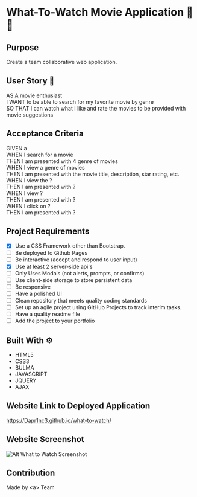 # What-To-Watch Movie Application 🎥🍿

## Purpose 
Create a team collaborative web application.

## User Story 📃
AS A movie enthusiast<br/>
I WANT to be able to search for my favorite movie by genre<br/>
SO THAT I can watch what I like and rate the movies to be provided with movie suggestions<br/>

## Acceptance Criteria
GIVEN a <br/>
WHEN I search for a movie <br/>
THEN I am presented with 4 genre of movies <br/>
WHEN I view a genre of movies <br/>
THEN I am presented with the movie title, description, star rating, etc. <br/>
WHEN I view the ? <br/>
THEN I am presented with ? <br />
WHEN I view ? <br/>
THEN I am presented with ? <br/>
WHEN I click on ? <br/>
THEN I am presented with ? <br/>

## Project Requirements 
- [X] Use a CSS Framework other than Bootstrap.
- [ ] Be deployed to Github Pages
- [ ] Be interactive (accept and respond to user input)
- [X] Use at least 2 server-side api's
- [ ] Only Uses Modals (not alerts, prompts, or confirms)
- [ ] Use client-side storage to store persistent data
- [ ] Be responsive
- [ ] Have a polished UI
- [ ] Clean repository that meets quality coding standards
- [ ] Set up an agile project using GitHub Projects to track interim tasks.
- [ ] Have a quality readme file
- [ ] Add the project to your portfolio

## Built With ⚙
* HTML5
* CSS3
* BULMA
* JAVASCRIPT
* JQUERY
* AJAX

## Website Link to Deployed Application
https://Dapr1nc3.github.io/what-to-watch/

## Website Screenshot
![Alt What to Watch Screenshot](https://github.com/Dapr1nc3/what-to-watch/blob/main/assets/images/screenshot.PNG?raw=true "What to Watch Screenshot")

## Contribution
Made by \<a> Team